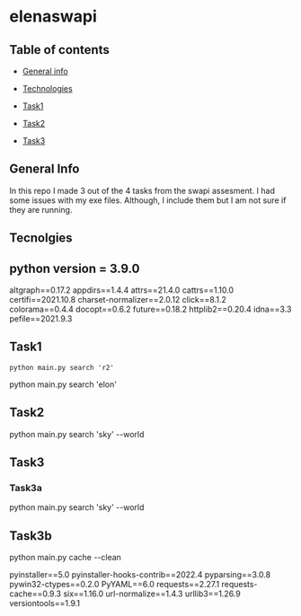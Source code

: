 # elenaswapi



## Table of contents
* [General info](#general-info)

* [Technologies](#technologies)

* [Task1](#task1)

* [Task2](#task2)

* [Task3](#task3)

## General Info
In this repo I made 3 out of the 4 tasks from the swapi assesment.
I had some issues with my exe files. Although, I include them  but I am not sure if they are running.

## Tecnolgies
python version = 3.9.0
----------------------
altgraph==0.17.2
appdirs==1.4.4
attrs==21.4.0
cattrs==1.10.0
certifi==2021.10.8
charset-normalizer==2.0.12
click==8.1.2
colorama==0.4.4
docopt==0.6.2
future==0.18.2
httplib2==0.20.4
idna==3.3
pefile==2021.9.3

## Task1

`python main.py search 'r2'`

python main.py search 'elon'

## Task2

python main.py search 'sky' --world

## Task3

### Task3a

python main.py search 'sky' --world

## Task3b

python main.py cache --clean

pyinstaller==5.0
pyinstaller-hooks-contrib==2022.4
pyparsing==3.0.8
pywin32-ctypes==0.2.0
PyYAML==6.0
requests==2.27.1
requests-cache==0.9.3
six==1.16.0
url-normalize==1.4.3
urllib3==1.26.9
versiontools==1.9.1
